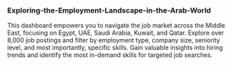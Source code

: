 ### Exploring-the-Employment-Landscape-in-the-Arab-World

This dashboard empowers you to navigate the job market across the Middle East, focusing on Egypt, UAE, Saudi Arabia, Kuwait, and Qatar. Explore over 8,000 job postings and filter by employment type, company size, seniority level, and most importantly, specific skills.  Gain valuable insights into hiring trends and identify the most in-demand skills for targeted job searches.
